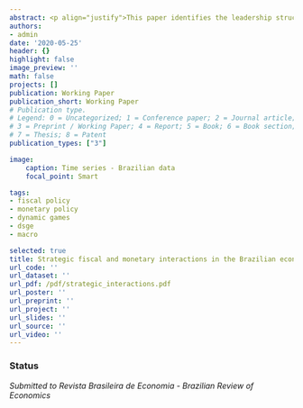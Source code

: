 ```yaml
---
abstract: <p align="justify">This paper identifies the leadership structure of the game played by monetary and fiscal authorities in the Brazilian economy after the implementation of inflation targeting regime in 1999. A stylized small-scale New Keynesian model augmented with fiscal policy is estimated using Bayesian methods. I assume that monetary and fiscal authorities can act strategically under discretion in a non-cooperative setup and compare three different forms of games (i) simultaneous move; (ii) fiscal leadership; and (iii) monetary leadership. I find strong empirical support for the hypothesis that the Brazilian fiscal authority acts as a Stackelberg leader. The results obtained can shed some light on the improvement of policy design in the Brazilian economy.</p>
authors:
- admin
date: '2020-05-25'
header: {}
highlight: false
image_preview: ''
math: false
projects: []
publication: Working Paper
publication_short: Working Paper
# Publication type.
# Legend: 0 = Uncategorized; 1 = Conference paper; 2 = Journal article;
# 3 = Preprint / Working Paper; 4 = Report; 5 = Book; 6 = Book section;
# 7 = Thesis; 8 = Patent
publication_types: ["3"]

image:
    caption: Time series - Brazilian data
    focal_point: Smart

tags:
- fiscal policy
- monetary policy
- dynamic games
- dsge
- macro

selected: true
title: Strategic fiscal and monetary interactions in the Brazilian economy
url_code: ''
url_dataset: ''
url_pdf: /pdf/strategic_interactions.pdf
url_poster: ''
url_preprint: ''
url_project: ''
url_slides: ''
url_source: ''
url_video: ''
---
```


### Status

_Submitted to Revista Brasileira de Economia - Brazilian Review of Economics_